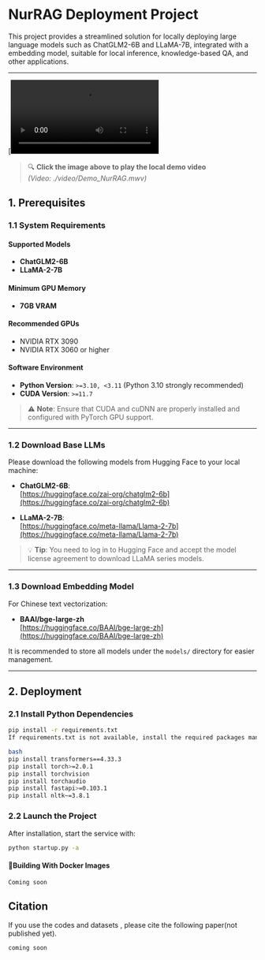 
# NurRAG Deployment Project

This project provides a streamlined solution for locally deploying large language models such as ChatGLM2-6B and LLaMA-7B, integrated with a  embedding model, suitable for local inference, knowledge-based QA, and other applications.

---

[![Demo Video](video/Demo_NurRAG.wmv)

> 🔍 **Click the image above to play the local demo video**  
> *(Video: ./video/Demo_NurRAG.mwv)*

## 1. Prerequisites

### 1.1 System Requirements

#### Supported Models
- **ChatGLM2-6B**
- **LLaMA-2-7B**

#### Minimum GPU Memory
- **7GB VRAM**

#### Recommended GPUs
- NVIDIA RTX 3090
- NVIDIA RTX 3060 or higher

#### Software Environment
- **Python Version**: `>=3.10, <3.11` (Python 3.10 strongly recommended)
- **CUDA Version**: `>=11.7`

> ⚠️ **Note**: Ensure that CUDA and cuDNN are properly installed and configured with PyTorch GPU support.

---

### 1.2 Download Base LLMs

Please download the following models from Hugging Face to your local machine:

- **ChatGLM2-6B**:  
  [https://huggingface.co/zai-org/chatglm2-6b](https://huggingface.co/zai-org/chatglm2-6b)

- **LLaMA-2-7B**:  
  [https://huggingface.co/meta-llama/Llama-2-7b](https://huggingface.co/meta-llama/Llama-2-7b)

> 💡 **Tip**: You need to log in to Hugging Face and accept the model license agreement to download LLaMA series models.

---

### 1.3 Download Embedding Model

For Chinese text vectorization:

- **BAAI/bge-large-zh**  
  [https://huggingface.co/BAAI/bge-large-zh](https://huggingface.co/BAAI/bge-large-zh)

It is recommended to store all models under the `models/` directory for easier management.

---

## 2. Deployment

### 2.1 Install Python Dependencies

```bash
pip install -r requirements.txt
If requirements.txt is not available, install the required packages manually:

bash
pip install transformers==4.33.3
pip install torch>=2.0.1
pip install torchvision
pip install torchaudio
pip install fastapi>=0.103.1
pip install nltk~=3.8.1

```

### 2.2 Launch the Project
After installation, start the service with:

```bash
python startup.py -a
```


#### 🐳Building With Docker Images
```shell
Coming soon
```


## Citation

If you use the codes and datasets , please cite the following paper(not published yet).

```
coming soon
```

